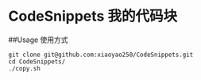 # CodeSnippets 我的代码块

##Usage 使用方式
```
git clone git@github.com:xiaoyao250/CodeSnippets.git
cd CodeSnippets/
./copy.sh
```
